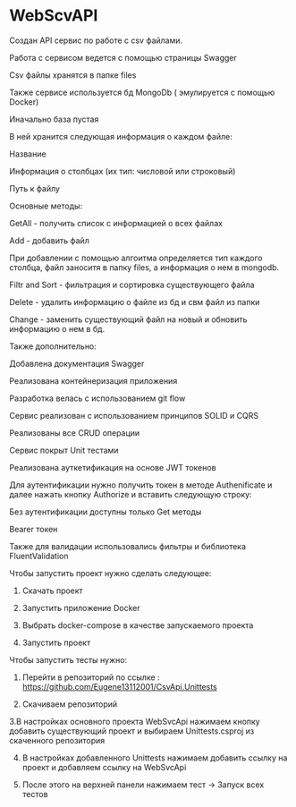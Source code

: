 # WebScvAPI
Создан API сервис по работе с csv файлами.

Работа с сервисом ведется с помощью страницы Swagger

Csv файлы хранятся в папке files

Также сервисе используется бд MongoDb ( эмулируется с помощью Docker)

Иначально база пустая

В ней хранится следующая информация о каждом файле:

Название

Информация о столбцах (их тип: числовой или строковый)

Путь к файлу

Основные методы:

GetAll - получить список с информацией о всех файлах

Add - добавить файл

При добавлении с помощью алгоитма определяется тип каждого столбца, файл заноситя в папку files, а информация о нем в mongodb.

Filtr and Sort - фильтрация и сортировка существующего файла

Delete - удалить информацию о файле из бд и свм файл из папки

Change - заменить существующий файл на новый и обновить информацию о нем в бд.

Также дополнительно:

Добавлена документация Swagger

Реализована контейнеризация приложения

Разработка велась с использованием git flow

Сервис реализован с использованием принципов SOLID и CQRS

Реализованы все CRUD операции

Сервис покрыт Unit тестами

Реализована ауткетификация на основе JWT токенов

Для аутентификации нужно получить токен в методе Authenificate и далее нажать кнопку Authorize и вставить следующую строку:

Без аутентификации доступны только Get методы

Bearer токен

Также для валидации использовались фильтры и библиотека FluentValidation

Чтобы запустить проект нужно сделать следующее:

1. Скачать проект

2. Запустить приложение Docker

3. Выбрать docker-compose в качестве запускаемого проекта

4. Запустить проект

Чтобы запустить тесты нужно:

1. Перейти в репозиторий по ссылке : https://github.com/Eugene13112001/CsvApi.Unittests

2. Скачиваем репозиторий

3.В настройках основного проекта WebSvcApi нажимаем кнопку добавить существующий проект и выбираем Unittests.csproj  из скаченного репозитория

4. В настройках добавленного Unittests нажимаем добавить ссылку на проект и добавляем ссылку на WebSvcApi

5. После этого на верхней панели нажимаем тест -> Запуск всех тестов
